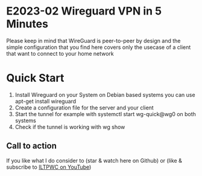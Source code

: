 # E2023-02 Wireguard VPN in 5 Minutes

Please keep in mind that WireGuard is peer-to-peer by design and the simple configuration that you find here covers only the usecase of a client that want to connect to your home network

# Quick Start

1. Install Wireguard on your System on Debian based systems you can use apt-get install wireguard
2. Create a configuration file for the server and your client
3. Start the tunnel for example with systemctl start wg-quick@wg0 on both systems
4. Check if the tunnel is working with wg show


## Call to action
If you like what I do consider to (star & watch here on Github) or (like & subscribe to [ILTPWC on YouTube](https://www.youtube.com/@ILTPWC))